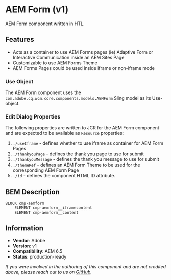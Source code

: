 <!--
Copyright 2020 Adobe

Licensed under the Apache License, Version 2.0 (the "License");
you may not use this file except in compliance with the License.
You may obtain a copy of the License at

    http://www.apache.org/licenses/LICENSE-2.0

Unless required by applicable law or agreed to in writing, software
distributed under the License is distributed on an "AS IS" BASIS,
WITHOUT WARRANTIES OR CONDITIONS OF ANY KIND, either express or implied.
See the License for the specific language governing permissions and
limitations under the License.
-->
AEM Form (v1)
====
AEM Form component written in HTL.

## Features
* Acts as a container to use AEM Forms pages (ie) Adaptive Form or Interactive Communication inside an AEM Sites Page
* Customizable to use AEM Forms Theme
* AEM Forms Pages could be used inside iframe or non-iframe mode

### Use Object
The AEM Form component uses the `com.adobe.cq.wcm.core.components.models.AEMForm` Sling model as its Use-object.

### Edit Dialog Properties
The following properties are written to JCR for the AEM Form component and are expected to be available as `Resource` properties:

1. `./useIframe` - defines whether to use iframe as container for AEM Form Pages
2. `./thankyouPage` - defines the thank you page to use for submit
3. `./thankyouMessage` - defines the thank you message to use for submit
4. `./themeRef` - defines an AEM Form Theme to be used for the corresponding AEM Form Page
5. `./id` - defines the component HTML ID attribute.


## BEM Description
```
BLOCK cmp-aemform
    ELEMENT cmp-aemform__iframecontent
    ELEMENT cmp-aemform__content
```

## Information
* **Vendor**: Adobe
* **Version**: v1
* **Compatibility**: AEM 6.5
* **Status**: production-ready

_If you were involved in the authoring of this component and are not credited above, please reach out to us on [GitHub](https://github.com/adobe/aem-core-wcm-components)._
